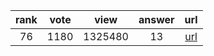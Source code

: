 
| rank | vote | view | answer | url |
|:-:|:-:|:-:|:-:|:-:|
|76|1180|1325480|13| [url](http://stackoverflow.com/questions/332289/how-do-you-change-the-size-of-figures-drawn-with-matplotlib) |
